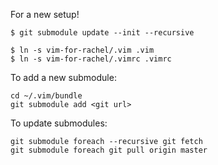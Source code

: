 For a new setup!

```
$ git submodule update --init --recursive

$ ln -s vim-for-rachel/.vim .vim
$ ln -s vim-for-rachel/.vimrc .vimrc

```

To add a new submodule:

```
cd ~/.vim/bundle
git submodule add <git url>
```

To update submodules:

```
git submodule foreach --recursive git fetch
git submodule foreach git pull origin master

```

